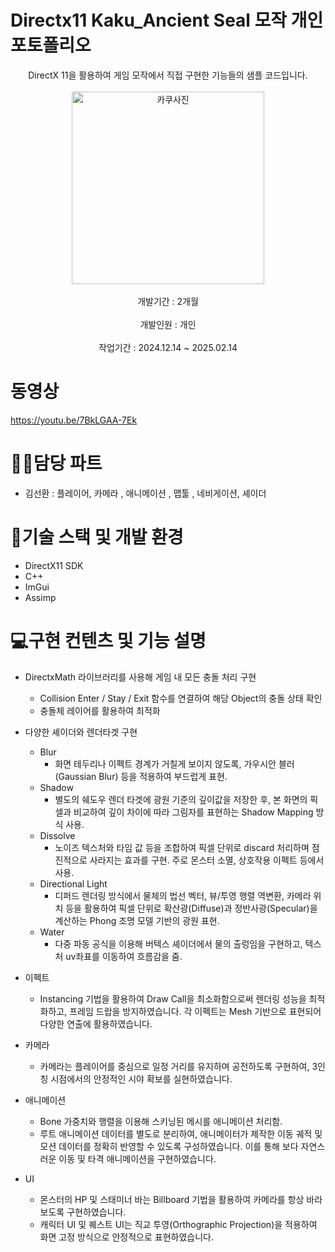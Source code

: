 # Directx11 Kaku_Ancient Seal 모작 개인 포토폴리오


<div align="center">
  DirectX 11을 활용하여 게임 모작에서 직접 구현한 기능들의 샘플 코드입니다.<br><br>
  <img width="308" alt="카쿠사진" src="https://github.com/user-attachments/assets/82acfa69-1b80-4549-9c5a-a5e147e910f0" />
<br><br>
  개발기간 : 2개월 <br><br>
  개발인원 : 개인 <br><br>
  작업기간 : 2024.12.14 ~ 2025.02.14 
</div>

# 동영상
https://youtu.be/7BkLGAA-7Ek

# 👩‍💻담당 파트
- 김선환 : 플레이어, 카메라 , 애니메이션 , 맵툴 , 네비게이션, 셰이더

# 📖기술 스택 및 개발 환경
- DirectX11 SDK
- C++
- ImGui
- Assimp

# 💻구현 컨텐츠 및 기능 설명 
- DirectxMath 라이브러리를 사용해 게임 내 모든 충돌 처리 구현
  - Collision Enter / Stay / Exit 함수를 연결하여 해당 Object의 충돌 상태 확인
  - 충돌체 레이어를 활용하여 최적화

- 다양한 셰이더와 렌더타겟 구현
  - Blur
     -  화면 테두리나 이펙트 경계가 거칠게 보이지 않도록, 가우시안 블러(Gaussian Blur) 등을 적용하여 부드럽게 표현.
  - Shadow
     -  별도의 쉐도우 렌더 타겟에 광원 기준의 깊이값을 저장한 후, 본 화면의 픽셀과 비교하여 깊이 차이에 따라 그림자를 표현하는 Shadow Mapping 방식 사용.
  - Dissolve
      - 노이즈 텍스처와 타임 값 등을 조합하여 픽셀 단위로 discard 처리하며 점진적으로 사라지는 효과를 구현. 주로 몬스터 소멸, 상호작용 이펙트 등에서 사용.
  - Directional Light
      - 디퍼드 렌더링 방식에서 물체의 법선 벡터, 뷰/투영 행렬 역변환, 카메라 위치 등을 활용하여 픽셀 단위로 확산광(Diffuse)과 정반사광(Specular)을 계산하는 Phong 조명 모델 기반의 광원 표현.
  - Water
      - 다중 파동 공식을 이용해 버텍스 셰이더에서 물의 출렁임을 구현하고, 텍스처 uv좌표를 이동하여 흐름감을 줌.
  
- 이펙트
  - Instancing 기법을 활용하여 Draw Call을 최소화함으로써 렌더링 성능을 최적화하고, 프레임 드랍을 방지하였습니다.
    각 이펙트는 Mesh 기반으로 표현되어 다양한 연출에 활용하였습니다.

- 카메라 
  - 카메라는 플레이어를 중심으로 일정 거리를 유지하며 공전하도록 구현하여, 3인칭 시점에서의 안정적인 시야 확보를 실현하였습니다. 
 
- 애니메이션
   - Bone 가중치와 행렬을 이용해 스키닝된 메시를 애니메이션 처리함.
   - 루트 애니메이션 데이터를 별도로 분리하여, 애니메이터가 제작한 이동 궤적 및 모션 데이터를 정확히 반영할 수 있도록 구성하였습니다. 이를 통해 보다 자연스러운 이동 및 타격 애니메이션을 구현하였습니다.

- UI
   - 몬스터의 HP 및 스태미너 바는 Billboard 기법을 활용하여 카메라를 항상 바라보도록 구현하였습니다.
   - 캐릭터 UI 및 퀘스트 UI는 직교 투영(Orthographic Projection)을 적용하여 화면 고정 방식으로 안정적으로 표현하였습니다.

